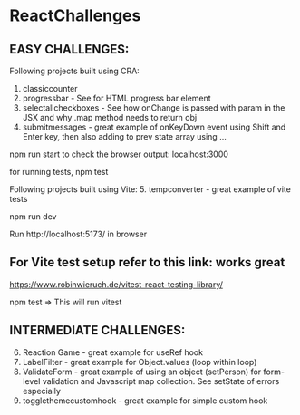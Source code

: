 # ReactChallenges
 

EASY CHALLENGES:
------------------------------ 
Following projects built using CRA:
1. classiccounter
2. progressbar - See for HTML progress bar element
3. selectallcheckboxes - See how onChange is passed with param in the JSX and why .map method needs to return obj
4. submitmessages - great example of onKeyDown event using Shift and Enter key, then also adding to prev state array using ...

npm run start to check the browser output: localhost:3000

for running tests, npm test


Following projects built using Vite:
5. tempconverter - great example of vite tests

npm run dev

Run http://localhost:5173/ in browser

For Vite test setup refer to this link: works great
---------------------------------

https://www.robinwieruch.de/vitest-react-testing-library/

npm test => This will run vitest

INTERMEDIATE CHALLENGES:
--------------------------------------------
6. Reaction Game - great example for useRef hook 
7. LabelFilter - great example for Object.values (loop within loop)
8. ValidateForm - great example of using an object (setPerson) for form-level validation and Javascript map collection. See setState of errors especially
9. togglethemecustomhook - great example for simple custom hook